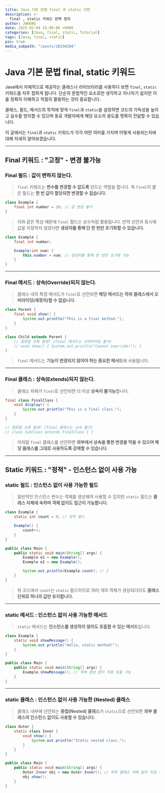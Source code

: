 ```yaml
---
title: Java 기본 문법 final 과 static 이란
description: >-
  final , static 키워드 완벽 정리
author: JWHONG
date: 2025-02-04 15:00:00 +0900
categories: [Java, final, static, Tutorial]
tags: [Java, final, static]
pin: true
media_subpath: "/posts/20250204"
---
```


# Java 기본 문법 final, static 키워드

Java에서 자체적으로 제공하는 클래스나 라이브러리를 사용하다 보면 `final`, `static` 키워드를 자주 접하게 됩니다.
단순히 문법적인 요소로만 생각하고 지나치기 쉽지만 이를 정확히 이해하고 적절히 활용하는 것이 중요합니다.

클래스, 필드, 메서드의 목적에 맞게 `final`과 `static`을 설정하면 코드의 가독성을 높이고 실수를 방지할 수 있으며 동료 개발자에게 해당 요소의 용도를 명확히 전달할 수 있습니다.

이 글에서는 `final`과 `static` 키워드가 각각 어떤 의미를 가지며 어떻게 사용되는지에 대해 자세히 알아보겠습니다.

---

## Final 키워드 : "고정" - 변경 불가능

### Final 필드 : 값이 변하지 않는다.

> `final` 키워드는 **변수를 변경할 수 없도록** 만드는 역할을 합니다.
> 즉 `final`이 붙은 필드는 **한 번 값이 할당되면 변경할 수 없습니다.**

```java
class Example {
    final int number = 10; // 값 변경 불가
}
```

> 이와 같은 특성 때문에 `final` 필드는 상수처럼 활용됩니다.
> 만약 선언과 동시에 값을 지정하지 않았다면 **생성자를 통해 단 한 번만 초기화할 수 있습니다.**

```java
class Example {
    final int number;

    Example(int num) {
        this.number = num; // 생성자를 통해 한 번만 초기화 가능
    }
}
```

---

### Final 메서드 : 상속(Override)되지 않는다.

> 클래스 내의 특정 메서드가 `final`로 선언되면 **해당 메서드는 하위 클래스에서 오버라이딩(재정의)할 수 없습니다.**

```java
class Parent {
    final void show() {
        System.out.println("This is a final method.");
    }
}

class Child extends Parent {
    // 컴파일 오류 발생! (final 메서드는 오버라이딩 불가)
    // void show() { System.out.println("Cannot override!"); }
}
```

> `final` 메서드는 **기능이 변경되지 않아야 하는 중요한 메서드**에 사용됩니다.

---

### Final 클래스 : 상속(Extends)되지 않는다.

> 클래스 자체가 `final`로 선언되면 더 이상 **상속이 불가능**합니다.

```java
final class FinalClass {
    void display() {
        System.out.println("This is a final class.");
    }
}

// 컴파일 오류 발생! (final 클래스는 상속 불가)
// class SubClass extends FinalClass { }
```

> 이처럼 `final` 클래스를 선언하면 **외부에서 상속을 통한 변경을 막을 수 있으며 해당 클래스를 그대로 사용하도록 강제할 수 있습니다.**

---

## Static 키워드 : "정적" - 인스턴스 없이 사용 가능

### static 필드 : 인스턴스 없이 사용 가능한 필드

> 일반적인 인스턴스 변수는 객체를 생성해야 사용할 수 있지만 `static` 필드는 **클래스 자체에 속하며 객체 없이도 접근이 가능합니다.**

```java
class Example {
    static int count = 0; // 정적 필드

    Example() {
        count++;
    }
}

public class Main {
    public static void main(String[] args) {
        Example e1 = new Example();
        Example e2 = new Example();

        System.out.println(Example.count); // 2
    }
}
```

> 위 코드에서 `count`는 `static` 필드이므로 여러 개의 객체가 생성되더라도 **클래스 단위로 하나의 값만 유지합니다.**

---

### static 메서드 : 인스턴스 없이 사용 가능한 메서드

> `static` 메서드는 **인스턴스를 생성하지 않아도 호출할 수 있는 메서드**입니다.

```java
class Example {
    static void showMessage() {
        System.out.println("Hello, static method!");
    }
}

public class Main {
    public static void main(String[] args) {
        Example.showMessage(); // 객체 생성 없이 직접 호출 가능
    }
}
```

---

### static 클래스 : 인스턴스 없이 사용 가능한 (Nested) 클래스

> 클래스 내부에 선언되는 **중첩(Nested) 클래스**가 `static`으로 선언되면 **외부 클래스의 인스턴스 없이도 사용할 수 있습니다.**

```java
class Outer {
    static class Inner {
        void show() {
            System.out.println("Static nested class.");
        }
    }
}

public class Main {
    public static void main(String[] args) {
        Outer.Inner obj = new Outer.Inner(); // 외부 클래스 객체 없이 직접 사용 가능
        obj.show();
    }
}
```
